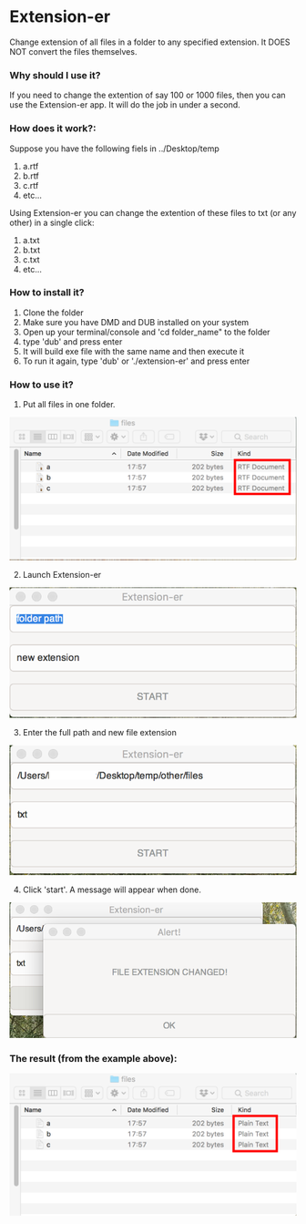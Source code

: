 # Extension-er
Change extension of all files in a folder to any specified extension. It DOES NOT convert the files themselves. 

### Why should I use it?
If you need to change the extention of say 100 or 1000 files, then you can use the Extension-er app. It will do the job in under a second.

### How does it work?:
Suppose you have the following fiels in ../Desktop/temp
1. a.rtf
2. b.rtf
3. c.rtf
4. etc...

Using Extension-er you can change the extention of these files to txt (or any other) in a single click:
1. a.txt
2. b.txt
3. c.txt
4. etc...

### How to install it?
1. Clone the folder
2. Make sure you have DMD and DUB installed on your system
3. Open up your terminal/console and 'cd folder_name" to the folder
4. type 'dub' and press enter
5. It will build exe file with the same name and then execute it
6. To run it again, type 'dub' or './extension-er' and press enter

### How to use it?
1. Put all files in one folder.

![](https://github.com/rillk500/otherDprojects/blob/master/extension-er/how-to-imgs/4.png)

2. Launch Extension-er

![](https://github.com/rillk500/otherDprojects/blob/master/extension-er/how-to-imgs/1.png)

3. Enter the full path and new file extension

![](https://github.com/rillk500/otherDprojects/blob/master/extension-er/how-to-imgs/2.png)

4. Click 'start'. A message will appear when done.

![](https://github.com/rillk500/otherDprojects/blob/master/extension-er/how-to-imgs/3.png)

### The result (from the example above):
![](https://github.com/rillk500/otherDprojects/blob/master/extension-er/how-to-imgs/5.png)

